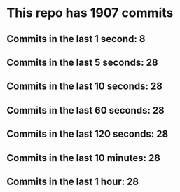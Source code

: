# This repo has 1907 commits

## Commits in the last 1 second: 8
## Commits in the last 5 seconds: 28
## Commits in the last 10 seconds: 28
## Commits in the last 60 seconds: 28
## Commits in the last 120 seconds: 28
## Commits in the last 10 minutes: 28
## Commits in the last 1 hour: 28
